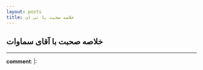 ```yaml
---
layout: posts
title: خلاصه صحبت با تی ای
---
```


## خلاصه صحبت با آقای سماوات


---
**comment**: |:
